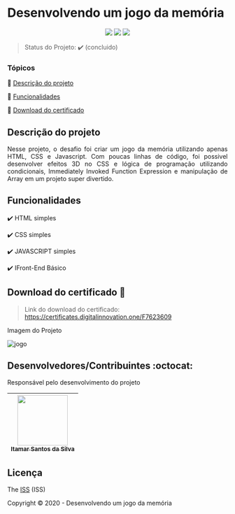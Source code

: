 <h1>Desenvolvendo um jogo da memória</h1> 

<p align="center">
  <img src="https://img.shields.io/static/v1?label=HTML&message=index&color=red&style=for-the-badge&logo=HTML"/>
  <img src="https://img.shields.io/static/v1?label=CSS&message=style&color=purple&style=for-the-badge&logo=CSS"/>
  <img src="https://img.shields.io/static/v1?label=JAVASCRIPT&message=style&color=purple&style=for-the-badge&logo=CSS"/>
</p>

> Status do Projeto: :heavy_check_mark: (concluido)

### Tópicos 

:small_blue_diamond: [Descrição do projeto](#descrição-do-projeto)

:small_blue_diamond: [Funcionalidades](#funcionalidades)

:small_blue_diamond: [Download do certificado](#download-do-certificado)

## Descrição do projeto 

<p align="justify">
  Nesse projeto, o desafio foi criar um jogo da memória utilizando apenas HTML, CSS e Javascript. Com poucas linhas de código, foi possivel desenvolver efeitos 3D no CSS e lógica de programação utilizando condicionais, Immediately Invoked Function Expression e manipulação de Array em um projeto super divertido.
</p>

## Funcionalidades

:heavy_check_mark: HTML simples

:heavy_check_mark: CSS simples

:heavy_check_mark: JAVASCRIPT simples

:heavy_check_mark: IFront-End Básico

## Download do certificado :dash:

> Link do download do certificado: https://certificates.digitalinnovation.one/F7623609

<p align="justify">Imagem do Projeto</p>

![jogo](https://user-images.githubusercontent.com/54650669/97509342-ca81ef80-1960-11eb-951c-d7eba80d0b64.gif)


## Desenvolvedores/Contribuintes :octocat:

Responsável pelo desenvolvimento do projeto

| [<img src="https://avatars0.githubusercontent.com/u/54650669?s=460&u=256c0c28b9d5560d21d734ceedb09439a7521cc2&v=4" width=115><br><sub>Itamar Santos da Silva</sub>](https://github.com/itamar1986) |
| :---: |

## Licença 

The [ISS]() (ISS)

Copyright :copyright: 2020 - Desenvolvendo um jogo da memória
